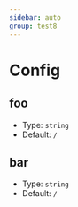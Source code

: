 ```yaml
---
sidebar: auto
group: test8
---
```


# Config

## foo

-   Type: `string`
-   Default: `/`

## bar

-   Type: `string`
-   Default: `/`
